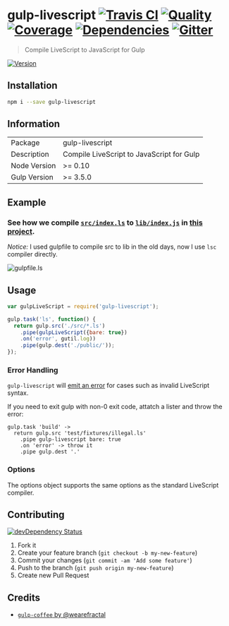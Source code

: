 # gulp-livescript [![Travis CI][travis-image]][travis-url] [![Quality][codeclimate-image]][codeclimate-url] [![Coverage][codeclimate-coverage-image]][codeclimate-coverage-url] [![Dependencies][gemnasium-image]][gemnasium-url] [![Gitter][gitter-image]][gitter-url]
> Compile LiveScript to JavaScript for Gulp

[![Version][npm-image]][npm-url]


## Installation

```sh
npm i --save gulp-livescript
```


## Information

<table>
<tr> 
<td>Package</td><td>gulp-livescript</td>
</tr>
<tr>
<td>Description</td>
<td>Compile LiveScript to JavaScript for Gulp</td>
</tr>
<tr>
<td>Node Version</td>
<td>>= 0.10</td>
</tr>
<tr>
<td>Gulp Version</td>
<td>>= 3.5.0</td>
</tr>
</table>


## Example

### See how we compile [`src/index.ls`](https://github.com/tomchentw/gulp-livescript/blob/master/src/index.ls) to [`lib/index.js`](https://github.com/tomchentw/gulp-livescript/blob/master/lib/index.js) in [this project](https://github.com/tomchentw/gulp-livescript/blob/631b6f34e74133a595609732d724e98649ab48a6/gulpfile.ls).

*Notice:* I used gulpfile to compile src to lib in the old days, now I use `lsc` compiler directly.

![`gulpfile.ls`](https://f.cloud.github.com/assets/922234/2353915/093164d2-a5ae-11e3-8016-d1191004acb2.png)


## Usage

```javascript
var gulpLiveScript = require('gulp-livescript');

gulp.task('ls', function() {
  return gulp.src('./src/*.ls')
    .pipe(gulpLiveScript({bare: true})
    .on('error', gutil.log))
    .pipe(gulp.dest('./public/'));
});
```


### Error Handling

`gulp-livescript` will [emit an error](https://github.com/tomchentw/gulp-livescript/blob/master/test/main.ls#L45) for cases such as invalid LiveScript syntax.

If you need to exit gulp with non-0 exit code, attatch a lister and throw the error:

```livescript
gulp.task 'build' ->
  return gulp.src 'test/fixtures/illegal.ls'
    .pipe gulp-livescript bare: true
    .on 'error' -> throw it
    .pipe gulp.dest '.'
```


### Options

The options object supports the same options as the standard LiveScript compiler.


## Contributing

[![devDependency Status][david-dm-image]][david-dm-url]

1. Fork it
2. Create your feature branch (`git checkout -b my-new-feature`)
3. Commit your changes (`git commit -am 'Add some feature'`)
4. Push to the branch (`git push origin my-new-feature`)
5. Create new Pull Request


## Credits

* [`gulp-coffee` by @wearefractal](https://github.com/wearefractal/gulp-coffee)


[npm-image]: https://img.shields.io/npm/v/gulp-livescript.svg?style=flat-square
[npm-url]: https://www.npmjs.org/package/gulp-livescript

[travis-image]: https://img.shields.io/travis/tomchentw/gulp-livescript.svg?style=flat-square
[travis-url]: https://travis-ci.org/tomchentw/gulp-livescript
[codeclimate-image]: https://img.shields.io/codeclimate/github/tomchentw/gulp-livescript.svg?style=flat-square
[codeclimate-url]: https://codeclimate.com/github/tomchentw/gulp-livescript
[codeclimate-coverage-image]: https://img.shields.io/codeclimate/coverage/github/tomchentw/gulp-livescript.svg?style=flat-square
[codeclimate-coverage-url]: https://codeclimate.com/github/tomchentw/gulp-livescript
[gemnasium-image]: https://img.shields.io/gemnasium/tomchentw/gulp-livescript.svg?style=flat-square
[gemnasium-url]: https://gemnasium.com/tomchentw/gulp-livescript
[gitter-image]: https://badges.gitter.im/Join%20Chat.svg
[gitter-url]: https://gitter.im/tomchentw/gulp-livescript?utm_source=badge&utm_medium=badge&utm_campaign=pr-badge&utm_content=badge
[david-dm-image]: https://img.shields.io/david/dev/tomchentw/gulp-livescript.svg?style=flat-square
[david-dm-url]: https://david-dm.org/tomchentw/gulp-livescript#info=devDependencies

